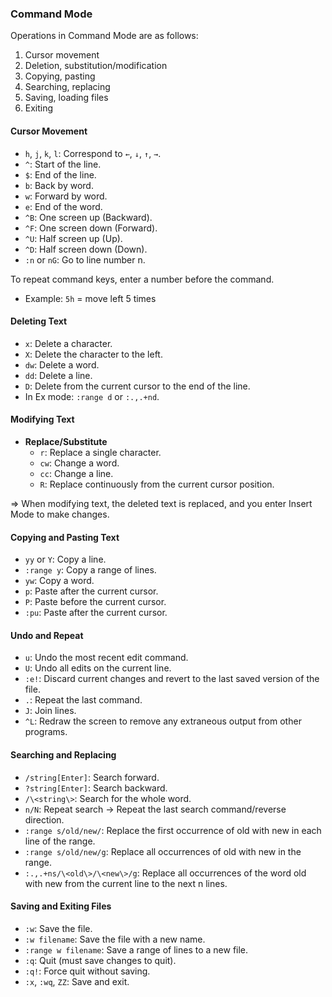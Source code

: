 
### Command Mode

Operations in Command Mode are as follows:

1. Cursor movement
2. Deletion, substitution/modification
3. Copying, pasting
4. Searching, replacing
5. Saving, loading files
6. Exiting

#### Cursor Movement

- `h`, `j`, `k`, `l`: Correspond to `←`, `↓`, `↑`, `→`.
- `^`: Start of the line.
- `$`: End of the line.
- `b`: Back by word.
- `w`: Forward by word.
- `e`: End of the word.
- `^B`: One screen up (Backward).
- `^F`: One screen down (Forward).
- `^U`: Half screen up (Up).
- `^D`: Half screen down (Down).
- `:n` or `nG`: Go to line number n.

To repeat command keys, enter a number before the command.
- Example: `5h` = move left 5 times

#### Deleting Text

- `x`: Delete a character.
- `X`: Delete the character to the left.
- `dw`: Delete a word.
- `dd`: Delete a line.
- `D`: Delete from the current cursor to the end of the line.
- In Ex mode: `:range d` or `:.,.+nd`.

#### Modifying Text

- **Replace/Substitute**
  - `r`: Replace a single character.
  - `cw`: Change a word.
  - `cc`: Change a line.
  - `R`: Replace continuously from the current cursor position.

⇒ When modifying text, the deleted text is replaced, and you enter Insert Mode to make changes.

#### Copying and Pasting Text

- `yy` or `Y`: Copy a line.
- `:range y`: Copy a range of lines.
- `yw`: Copy a word.
- `p`: Paste after the current cursor.
- `P`: Paste before the current cursor.
- `:pu`: Paste after the current cursor.

#### Undo and Repeat

- `u`: Undo the most recent edit command.
- `U`: Undo all edits on the current line.
- `:e!`: Discard current changes and revert to the last saved version of the file.
- `.`: Repeat the last command.
- `J`: Join lines.
- `^L`: Redraw the screen to remove any extraneous output from other programs.

#### Searching and Replacing

- `/string[Enter]`: Search forward.
- `?string[Enter]`: Search backward.
- `/\<string\>`: Search for the whole word.
- `n/N`: Repeat search → Repeat the last search command/reverse direction.
- `:range s/old/new/`: Replace the first occurrence of old with new in each line of the range.
- `:range s/old/new/g`: Replace all occurrences of old with new in the range.
- `:.,.+ns/\<old\>/\<new\>/g`: Replace all occurrences of the word old with new from the current line to the next n lines.

#### Saving and Exiting Files

- `:w`: Save the file.
- `:w filename`: Save the file with a new name.
- `:range w filename`: Save a range of lines to a new file.
- `:q`: Quit (must save changes to quit).
- `:q!`: Force quit without saving.
- `:x`, `:wq`, `ZZ`: Save and exit.
